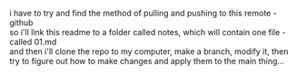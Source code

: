 i have to try and find the method of pulling and pushing to this remote - github  
so i'll link this readme to a folder called notes, which will contain one file - called 01.md  
and then i'll clone the repo to my computer, make a branch, modify it, then try to figure out how to make changes and apply them to the main thing...
